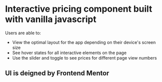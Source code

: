 # Interactive pricing component built with vanilla javascript

Users are able to:

- View the optimal layout for the app depending on their device's screen size
- See hover states for all interactive elements on the page
- Use the slider and toggle to see prices for different page view numbers

## UI is deigned by Frontend Mentor
